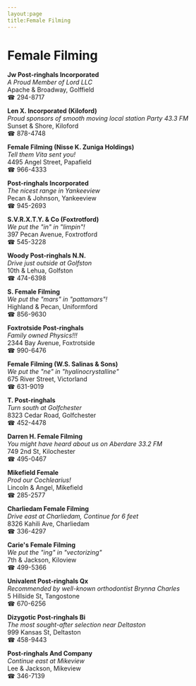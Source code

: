 ```yaml
---
layout:page
title:Female Filming
---
```

# Female Filming

**Jw Post-ringhals Incorporated**  
_A Proud Member of Lord LLC_  
Apache & Broadway, Golffield  
☎ 294-8717



**Len X. Incorporated (Kiloford)**  
_Proud sponsors of smooth moving local station Party 43.3 FM_  
Sunset & Shore, Kiloford  
☎ 878-4748



**Female Filming (Nisse K. Zuniga Holdings)**  
_Tell them Vita sent you!_  
4495 Angel Street, Papafield  
☎ 966-4333



**Post-ringhals Incorporated**  
_The nicest range in Yankeeview_  
Pecan & Johnson, Yankeeview  
☎ 945-2693



**S.V.R.X.T.Y. & Co (Foxtrotford)**  
_We put the "in" in "limpin"!_  
397 Pecan Avenue, Foxtrotford  
☎ 545-3228



**Woody Post-ringhals N.N.**  
_Drive just outside at Golfston_  
10th & Lehua, Golfston  
☎ 474-6398



**S. Female Filming**  
_We put the "mars" in "pattamars"!_  
Highland & Pecan, Uniformford  
☎ 856-9630



**Foxtrotside Post-ringhals**  
_Family owned Physics!!!_  
2344 Bay Avenue, Foxtrotside  
☎ 990-6476



**Female Filming (W.S. Salinas & Sons)**  
_We put the "ne" in "hyalinocrystalline"_  
675 River Street, Victorland  
☎ 631-9019



**T. Post-ringhals**  
_Turn south at Golfchester_  
8323 Cedar Road, Golfchester  
☎ 452-4478



**Darren H. Female Filming**  
_You might have heard about us on Aberdare 33.2 FM_  
749 2nd St, Kilochester  
☎ 495-0467



**Mikefield Female**  
_Prod our Cochlearius!_  
Lincoln & Angel, Mikefield  
☎ 285-2577



**Charliedam Female Filming**  
_Drive east at Charliedam, Continue for 6 feet_  
8326 Kahili Ave, Charliedam  
☎ 336-4297



**Carie's Female Filming**  
_We put the "ing" in "vectorizing"_  
7th & Jackson, Kiloview  
☎ 499-5366



**Univalent Post-ringhals Qx**  
_Recommended by well-known orthodontist Brynna Charles_  
5 Hillside St, Tangostone  
☎ 670-6256



**Dizygotic Post-ringhals Bi**  
_The most sought-after selection near Deltaston_  
999 Kansas St, Deltaston  
☎ 458-9443



**Post-ringhals And Company**  
_Continue east at Mikeview_  
Lee & Jackson, Mikeview  
☎ 346-7139



